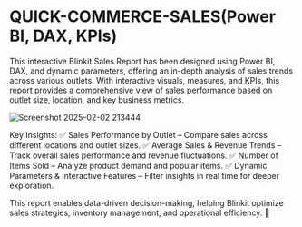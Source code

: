 # QUICK-COMMERCE-SALES(Power BI, DAX, KPIs)
This interactive Blinkit Sales Report has been designed using Power BI, DAX, and dynamic parameters, offering an in-depth analysis of sales trends across various outlets. With interactive visuals, measures, and KPIs, this report provides a comprehensive view of sales performance based on outlet size, location, and key business metrics.

![Screenshot 2025-02-02 213444](https://github.com/user-attachments/assets/694e000e-ada5-484c-90a1-380036ee7425)

Key Insights:
✅ Sales Performance by Outlet – Compare sales across different locations and outlet sizes.
✅ Average Sales & Revenue Trends – Track overall sales performance and revenue fluctuations.
✅ Number of Items Sold – Analyze product demand and popular items.
✅ Dynamic Parameters & Interactive Features – Filter insights in real time for deeper exploration.

This report enables data-driven decision-making, helping Blinkit optimize sales strategies, inventory management, and operational efficiency. 🚀
